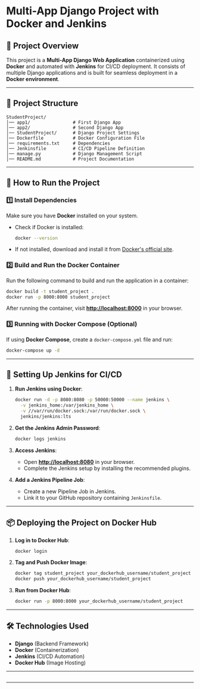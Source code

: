 # Multi-App Django Project with Docker and Jenkins

## 📌 Project Overview

This project is a **Multi-App Django Web Application** containerized using **Docker** and automated with **Jenkins** for CI/CD deployment. It consists of multiple Django applications and is built for seamless deployment in a **Docker environment**.

---

## 📁 Project Structure

```
StudentProject/
│── app1/                # First Django App
│── app2/                # Second Django App
│── StudentProject/      # Django Project Settings
│── Dockerfile           # Docker Configuration File
│── requirements.txt     # Dependencies
│── Jenkinsfile          # CI/CD Pipeline Definition
│── manage.py            # Django Management Script
│── README.md            # Project Documentation
```

---

## 🚀 How to Run the Project

### **1️⃣ Install Dependencies**

Make sure you have **Docker** installed on your system.

- Check if Docker is installed:
  ```sh
  docker --version
  ```
- If not installed, download and install it from [Docker's official site](https://www.docker.com/products/docker-desktop/).

### **2️⃣ Build and Run the Docker Container**

Run the following command to build and run the application in a container:

```sh
docker build -t student_project .
docker run -p 8000:8000 student_project
```

After running the container, visit **[http://localhost:8000](http://localhost:8000)** in your browser.

### **3️⃣ Running with Docker Compose (Optional)**

If using **Docker Compose**, create a `docker-compose.yml` file and run:

```sh
docker-compose up -d
```

---

## 🔧 Setting Up Jenkins for CI/CD

1. **Run Jenkins using Docker**:

   ```sh
   docker run -d -p 8080:8080 -p 50000:50000 --name jenkins \
     -v jenkins_home:/var/jenkins_home \
     -v //var/run/docker.sock:/var/run/docker.sock \
     jenkins/jenkins:lts
   ```

2. **Get the Jenkins Admin Password**:

   ```sh
   docker logs jenkins
   ```

3. **Access Jenkins**:

   - Open **[http://localhost:8080](http://localhost:8080)** in your browser.
   - Complete the Jenkins setup by installing the recommended plugins.

4. **Add a Jenkins Pipeline Job**:

   - Create a new Pipeline Job in Jenkins.
   - Link it to your GitHub repository containing `Jenkinsfile`.

---

## 📦 Deploying the Project on Docker Hub

1. **Log in to Docker Hub**:
   ```sh
   docker login
   ```
2. **Tag and Push Docker Image**:
   ```sh
   docker tag student_project your_dockerhub_username/student_project
   docker push your_dockerhub_username/student_project
   ```
3. **Run from Docker Hub**:
   ```sh
   docker run -p 8000:8000 your_dockerhub_username/student_project
   ```

---

## 🛠 Technologies Used

- **Django** (Backend Framework)
- **Docker** (Containerization)
- **Jenkins** (CI/CD Automation)
- **Docker Hub** (Image Hosting)

---

##

---

##
